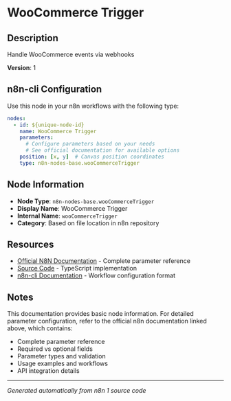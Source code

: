 # WooCommerce Trigger

## Description

Handle WooCommerce events via webhooks

**Version**: 1

## n8n-cli Configuration

Use this node in your n8n workflows with the following type:

```yaml
nodes:
  - id: ${unique-node-id}
    name: WooCommerce Trigger
    parameters:
      # Configure parameters based on your needs
      # See official documentation for available options
    position: [x, y]  # Canvas position coordinates
    type: n8n-nodes-base.wooCommerceTrigger
```

## Node Information

- **Node Type**: `n8n-nodes-base.wooCommerceTrigger`
- **Display Name**: WooCommerce Trigger
- **Internal Name**: `wooCommerceTrigger`
- **Category**: Based on file location in n8n repository

## Resources

- [Official N8N Documentation](https://docs.n8n.io/integrations/builtin/app-nodes/n8n-nodes-base.woocommercetrigger/) - Complete parameter reference
- [Source Code](https://github.com/n8n-io/n8n/blob/master/packages/nodes-base/nodes/WooCommerce/WooCommerceTrigger.node.ts) - TypeScript implementation
- [n8n-cli Documentation](https://github.com/edenreich/n8n-cli) - Workflow configuration format

## Notes

This documentation provides basic node information. For detailed parameter configuration, 
refer to the official n8n documentation linked above, which contains:

- Complete parameter reference
- Required vs optional fields
- Parameter types and validation
- Usage examples and workflows
- API integration details

---
*Generated automatically from n8n 1 source code*
